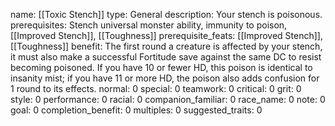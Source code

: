name: [[Toxic Stench]]
type: General
description: Your stench is poisonous.
prerequisites: Stench universal monster ability, immunity to poison, [[Improved Stench]], [[Toughness]]
prerequisite_feats: [[Improved Stench]], [[Toughness]]
benefit: The first round a creature is affected by your stench, it must also make a successful Fortitude save against the same DC to resist becoming poisoned. If you have 10 or fewer HD, this poison is identical to insanity mist; if you have 11 or more HD, the poison also adds confusion for 1 round to its effects.
normal: 0
special: 0
teamwork: 0
critical: 0
grit: 0
style: 0
performance: 0
racial: 0
companion_familiar: 0
race_name: 0
note: 0
goal: 0
completion_benefit: 0
multiples: 0
suggested_traits: 0

